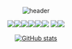 <div align="center">

![header](https://capsule-render.vercel.app/api?type=slice&color=gradient&height=300&section=header&text=Why%20not?&fontSize=90&fontColor=000000)

<img src="https://img.shields.io/badge/Python-3766AB?style=flat-square&logo=Python&logoColor=white"/><img src="https://img.shields.io/badge/PyTorch-EE4C2C?style=flat-square&logo=Pytorch&logoColor=white"/><img src="https://img.shields.io/badge/Django-092E20?style=flat-square&logo=django&logoColor=white"/><img src="https://img.shields.io/badge/elasticsearch-005571?style=flat-square&logo=elasticsearch&logoColor=white"/><img src="https://img.shields.io/badge/mysql-4479A1?style=flat-square&logo=mysql&logoColor=white"/><img src="https://img.shields.io/badge/Unity-FFFFFF?style=flat-square&logo=Unity&logoColor=black"/>  <img src="https://img.shields.io/badge/javascript-F7DF1E?style=flat-square&logo=javascript&logoColor=white"/><img src="https://img.shields.io/badge/spring-6DB33F?style=flat-square&logo=spring&logoColor=white"/>


[![GitHub stats](https://github-readme-stats.vercel.app/api?username=remonpie1814)](https://github.com/anuraghazra/github-readme-stats)
</div>


<!--
**remonpie1814/remonpie1814** is a ✨ _special_ ✨ repository because its `README.md` (this file) appears on your GitHub profile.

Here are some ideas to get you started:

- 🔭 I’m currently working on ...
- 🌱 I’m currently learning ...
- 👯 I’m looking to collaborate on ...
- 🤔 I’m looking for help with ...
- 💬 Ask me about ...
- 📫 How to reach me: ...
- 😄 Pronouns: ...
- ⚡ Fun fact: ...
-->
